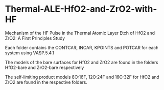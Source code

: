 # Thermal-ALE-HfO2-and-ZrO2-with-HF
 Mechanism of the HF Pulse in the Thermal Atomic Layer Etch of HfO2 and ZrO2: A First Principles Study 
 
 Each folder contains the CONTCAR, INCAR, KPOINTS and POTCAR for each system using VASP.5.4.1
 
 The models of the bare surfaces for HfO2 and ZrO2 are found in the folders HfO2-bare and ZrO2-bare respectively 
 
 The self-limiting product models 8O:16F, 12O:24F and 16O:32F for HfO2 and ZrO2 are found in the respective folders. 
